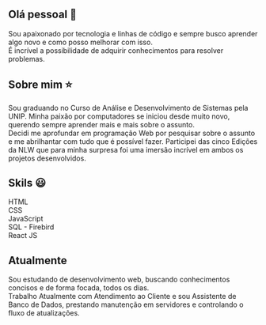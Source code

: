 ## Olá pessoal 👋
Sou apaixonado por tecnologia e linhas de código e sempre busco aprender algo novo e como posso melhorar com isso. </br>
É incrível a possibilidade de adquirir conhecimentos para resolver problemas.


## Sobre mim :star:
Sou graduando no Curso de Análise e Desenvolvimento de Sistemas pela UNIP. Minha paixão por computadores se iniciou desde muito novo, querendo sempre aprender mais e mais sobre o assunto.
<br>
Decidi me aprofundar em programação Web por pesquisar sobre o assunto e me abrilhantar com tudo que é possível fazer. Participei das cinco Edições da NLW que para minha surpresa foi uma imersão incrível em ambos os projetos desenvolvidos.

## Skils :smiley:
HTML <br>
CSS <br>
JavaScript <br>
SQL - Firebird <br>
React JS <br>

## Atualmente
Sou estudando de desenvolvimento web, buscando conhecimentos concisos e de forma focada, todos os dias.
<br>
Trabalho Atualmente com Atendimento ao Cliente e sou Assistente de Banco de Dados, prestando manutenção em servidores e controlando o fluxo de atualizações. 
